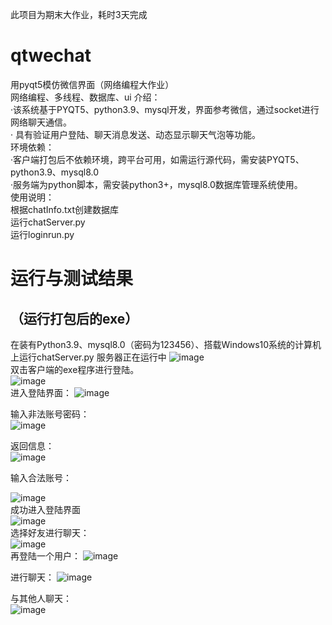 此项目为期末大作业，耗时3天完成
# qtwechat
用pyqt5模仿微信界面（网络编程大作业）  
网络编程、多线程、数据库、ui
介绍：  
·该系统基于PYQT5、python3.9、mysql开发，界面参考微信，通过socket进行网络聊天通信。  
·	具有验证用户登陆、聊天消息发送、动态显示聊天气泡等功能。  
环境依赖：  
·客户端打包后不依赖环境，跨平台可用，如需运行源代码，需安装PYQT5、python3.9、mysql8.0  
·服务端为python脚本，需安装python3+，mysql8.0数据库管理系统使用。    
使用说明：  
根据chatInfo.txt创建数据库  
运行chatServer.py  
运行loginrun.py  
# 运行与测试结果
## （运行打包后的exe）
在装有Python3.9、mysql8.0（密码为123456）、搭载Windows10系统的计算机上运行chatServer.py
服务器正在运行中
![image](https://user-images.githubusercontent.com/50273609/135586096-ef13732f-766b-4403-91f9-128e2ec0791f.png)  
双击客户端的exe程序进行登陆。  
![image](https://user-images.githubusercontent.com/50273609/135586190-f3f20a1d-ed49-4357-a9ec-00df026c539d.png)  
进入登陆界面：
 ![image](https://user-images.githubusercontent.com/50273609/135586218-81b8ddd0-93d4-416f-a8f4-46d7f882e7d7.png)  

输入非法账号密码：  
![image](https://user-images.githubusercontent.com/50273609/135586239-51fb7723-6e91-4469-83f1-5bdf961af097.png)

 返回信息：  
 ![image](https://user-images.githubusercontent.com/50273609/135586257-76584fd3-2fad-45ed-9588-96dd2b14f18e.png)

 输入合法账号：  
 
 ![image](https://user-images.githubusercontent.com/50273609/135586280-55941d51-8aa5-4db8-9a38-e266e37ee7df.png)  
 成功进入登陆界面  
 ![image](https://user-images.githubusercontent.com/50273609/135586401-6bc7d837-3c6a-4f66-9a2b-08e2d0e0d6bf.png)  
 选择好友进行聊天：  
 ![image](https://user-images.githubusercontent.com/50273609/135586447-35af0017-608f-430f-915b-d3ffeaf519f1.png)  
 再登陆一个用户：
 ![image](https://user-images.githubusercontent.com/50273609/135586516-f8d54b87-31cb-4b35-baa3-58e292ece30c.png)  

进行聊天：
 ![image](https://user-images.githubusercontent.com/50273609/135586533-7c3510da-9e5d-42ec-9a69-f2098e096c0d.png)  

与其他人聊天：  
![image](https://user-images.githubusercontent.com/50273609/135586548-0ea43816-5788-4410-867a-63638f1dda3d.png)

 


  




